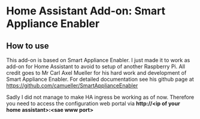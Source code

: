 # Home Assistant Add-on: Smart Appliance Enabler

## How to use

This add-on is based on Smart Appliance Enabler. I just made it to work as add-on for Home Assistant to avoid to setup of another Raspberry Pi.
All credit goes to Mr Carl Axel Mueller for his hard work and development of Smart Appliance Enabler. For detailed documentation see his github page at https://github.com/camueller/SmartApplianceEnabler

Sadly I did not manage to make HA ingress be working as of now.
Therefore you need to access the configuration web portal via <b>http://\<ip of your home assistant>:\<sae www port></b>
